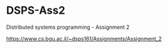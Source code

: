 # DSPS-Ass2
Distributed systems programming - Assignment 2

https://www.cs.bgu.ac.il/~dsps161/Assignments/Assignment_2

